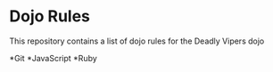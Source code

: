 Dojo Rules
==========

This repository contains a list of dojo rules for the Deadly Vipers dojo

*Git
*JavaScript
*Ruby

